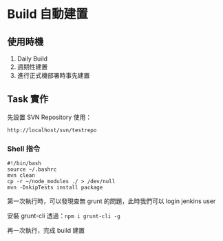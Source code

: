 Build 自動建置
==============

使用時機
--------

1.	Daily Build
2.	週期性建置
3.	進行正式機部署時事先建置

Task 實作
---------

先設置 SVN Repository 使用：

```
http://localhost/svn/testrepo
```

### Shell 指令

```
#!/bin/bash
source ~/.bashrc
mvn clean
cp -r ~/node_modules ./ > /dev/null
mvn -DskipTests install package
```

第一次執行時，可以發現查無 grunt 的問題，此時我們可以 login jenkins user

安裝 grunt-cli 透過：`npm i grunt-cli -g`

再一次執行，完成 build 建置
